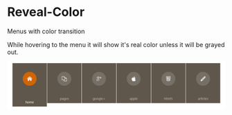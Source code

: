 # Reveal-Color
Menus with color transition

While hovering to the menu it will show it's real color unless it will be grayed out. 

![Preview Image](/docs/Reveal-Color-Preview.png?raw=true)
